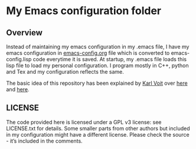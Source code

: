 # My Emacs configuration folder
## Overview
Instead of maintaining my emacs configuration in my .emacs file, I have my emacs configuration in [emacs-config.org](https://github.com/sreegowthamj/emacs-config/blob/master/emacs-config.org) file which is converted to emacs-config.lisp code everytime it is saved. At startup, my .emacs file loads this lisp file to load my personal configuration. I program mostly in C++, python and Tex and my configuration reflects the same.

The basic idea of this repository has been explained by [Karl Voit](https://github.com/novoid) over [here](https://github.com/novoid/dot-emacs#general-structure) and [here](http://karl-voit.at/2017/06/03/emacs-org/).

## LICENSE
The code provided here is licensed under a GPL v3 license: see LICENSE.txt for details. Some smaller parts from other authors but included in my configuration might have a different license. Please check the source - it’s included in the comments.